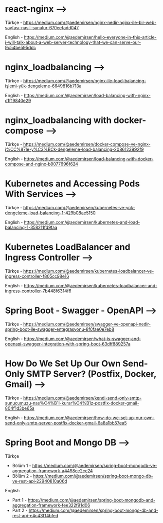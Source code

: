 # react-nginx --> 

Türkçe - https://medium.com/@aedemirsen/nginx-nedir-nginx-ile-bir-web-sayfası-nasıl-sunulur-670eefadd047

English - https://medium.com/@aedemirsen/hello-everyone-in-this-article-i-will-talk-about-a-web-server-technology-that-we-can-serve-our-9c54be595ddc

# nginx_loadbalancing -->

Türkçe - https://medium.com/@aedemirsen/nginx-i̇le-load-balancing-i̇şlemi-yük-dengeleme-6649816b713a

English - https://medium.com/@aedemirsen/load-balancing-with-nginx-c1f19840e29

# nginx_loadbalancing with docker-compose -->

Türkçe - https://medium.com/@aedemirsen/docker-compose-ve-nginx-i%CC%87le-y%C3%BCk-dengeleme-load-balancing-2086123992f9

English - https://medium.com/@aedemirsen/load-balancing-with-docker-compose-and-nginx-b9077696f624

# Kubernetes and Accessing Pods With Services -->

Türkçe - https://medium.com/@aedemirsen/kubernetes-ve-yük-dengeleme-load-balancing-1-429b08ae5150

English - https://medium.com/@aedemirsen/kubernetes-and-load-balancing-1-358211fd9faa

# Kubernetes LoadBalancer and Ingress Controller -->

Türkçe - https://medium.com/@aedemirsen/kubernetes-loadbalancer-ve-ingress-controller-f805cc98e16

English - https://medium.com/@aedemirsen/kubernetes-loadbalancer-and-ingress-controller-7b448f6314f6

# Spring Boot - Swagger - OpenAPI -->

Türkçe - https://medium.com/@aedemirsen/swagger-ve-openapi-nedir-spring-boot-ile-swagger-entegrasyonu-8f0fae0e7eb8

English - https://medium.com/@aedemirsen/what-is-swagger-and-openapi-swagger-integration-with-spring-boot-63dff889257a

# How Do We Set Up Our Own Send-Only SMTP Server? (Postfix, Docker, Gmail) -->

Türkçe - https://medium.com/@aedemirsen/kendi-send-only-smtp-sunucumuzu-nas%C4%B1l-kurar%C4%B1z-postfix-docker-gmail-804f1d3be65a

English - https://medium.com/@aedemirsen/how-do-we-set-up-our-own-send-only-smtp-server-postfix-docker-gmail-6a8a1bb57ea5

# Spring Boot and Mongo DB -->

Türkçe
  - Bölüm 1 - https://medium.com/@aedemirsen/spring-boot-mongodb-ve-aggregation-framework-a4498ee2ce24
  - Bölüm 2 - https://medium.com/@aedemirsen/spring-boot-mongo-db-ve-rest-api-22940810a06d

English
  - Part 1 - https://medium.com/@aedemirsen/spring-boot-mongodb-and-aggregation-framework-fee322f91d06
  - Part 2 - https://medium.com/@aedemirsen/spring-boot-mongo-db-and-rest-api-e4c43f14bfed
